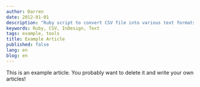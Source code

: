 ```yaml
---
author: Darren
date: 2012-01-01
description: "Ruby script to convert CSV file into various text formats for use in an Adobe InDesign project"
keywords: Ruby, CSV, InDesign, Text
tags: example, tools
title: Example Article
published: false
lang: en
blog: en
---
```


This is an example article. You probably want to delete it and write your own articles!
